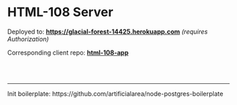 # HTML-108 Server

Deployed to: **https://glacial-forest-14425.herokuapp.com** _(requires Authorization)_

Corresponding client repo: **[html-108-app](https://github.com/artificialarea/html-108-app)**



<br />

<br />

<hr />
Init boilerplate: https://github.com/artificialarea/node-postgres-boilerplate
